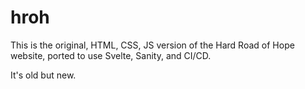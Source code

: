 # hroh

This is the original, HTML, CSS, JS version of the Hard Road of Hope website, ported to use Svelte, Sanity, and CI/CD.

It's old but new.
